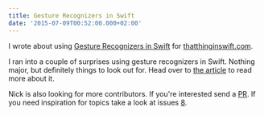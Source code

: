 ```yaml
---
title: Gesture Recognizers in Swift
date: '2015-07-09T00:52:00.000+02:00'
---
```


I wrote about using [Gesture Recognizers in Swift](https://thatthinginswift.com/gesture-recognizers-swift/) for [thatthinginswift.com](https://thatthinginswift.com).

I ran into a couple of surprises using gesture recognizers in Swift. Nothing major, but definitely things to look out for. Head over to [the article](https://thatthinginswift.com/gesture-recognizers-swift) to read more about it. 

Nick is also looking for more contributors. If you're interested send a [PR](https://github.com/nickoneill/thatthinginswift/pulls). If you need inspiration for topics take a look at issues [8](https://github.com/nickoneill/thatthinginswift/issues/8).
